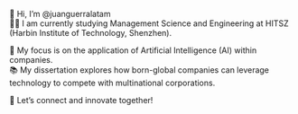 👋 Hi, I’m @juanguerralatam  
👨‍🎓 I am currently studying Management Science and Engineering at HITSZ (Harbin Institute of Technology, Shenzhen).  

🤖 My focus is on the application of Artificial Intelligence (AI) within companies.  
📚 My dissertation explores how born-global companies can leverage technology to compete with multinational corporations.  

🚀 Let’s connect and innovate together!

